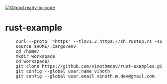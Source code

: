 [![Gitpod ready-to-code](https://img.shields.io/badge/Gitpod-ready--to--code-blue?logo=gitpod)](https://gitpod.io/#https://github.com/vinothmdev/rust-examples)

# rust-example
<pre>
    curl --proto '=https' --tlsv1.2 https://sh.rustup.rs -sSf | sh
    source $HOME/.cargo/env
    cd /home/
    mkdir workspace
    cd workspace/
    git clone https://github.com/vinothmdev/rust-examples.git
    git config --global user.name vinoth
    git config --global user.email vinoth.m.dev@gmail.com
</pre>
